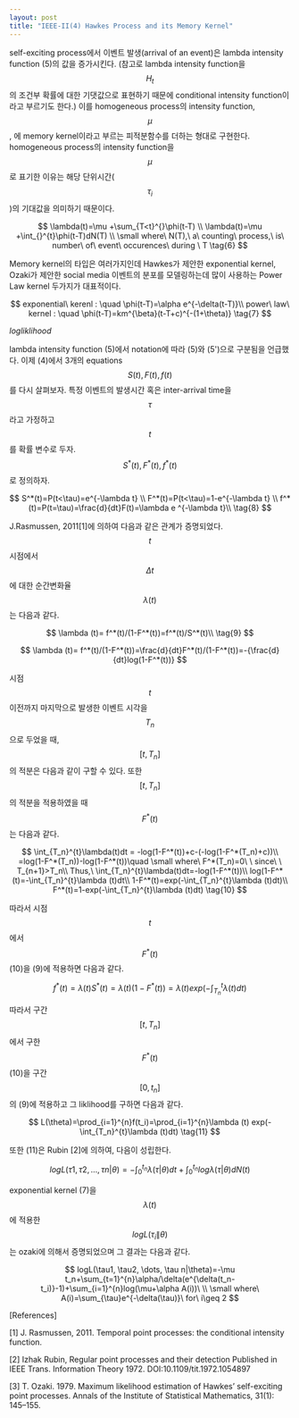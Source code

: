 ```yaml
---
layout: post
title: "IEEE-II(4) Hawkes Process and its Memory Kernel"
---
```



 self-exciting process에서 이벤트 발생(arrival of an event)은 lambda intensity function (5)의 값을 증가시킨다. (참고로 lambda intensity function을 $$H_t$$의 조건부 확률에 대한 기댓값으로 표현하기 때문에 conditional intensity function이라고 부르기도 한다.) 이를 homogeneous process의 intensity function, $$\mu$$, 에 memory kernel이라고 부르는 피적분함수를 더하는 형대로 구현한다.  homogeneous process의 intensity function을 $$\mu$$로 표기한 이유는 해당 단위시간($$\tau _i$$)의 기대값을 의미하기 때문이다.

$$
\lambda(t)=\mu +\sum_{T<t}^{}\phi(t-T) \\
\lambda(t)=\mu +\int_{}^{t}\phi(t-T)dN(T) \\
\small where\ N(T),\ a\ counting\ process,\ is\ number\ of\ event\ occurences\ during \ T
\tag{6}
$$

Memory kernel의 타입은 여러가지인데 Hawkes가 제안한 exponential kernel, Ozaki가 제안한 social media 이벤트의 분포를 모델링하는데 많이 사용하는 Power Law kernel 두가지가 대표적이다.

$$
exponential\ kerenl : \quad \phi(t-T)=\alpha e^{-\delta(t-T)}\\
power\ law\ kernel : \quad \phi(t-T)=km^{\beta}(t-T+c)^{-(1+\theta)}
\tag{7}
$$

*logliklihood*

 lambda intensity function (5)에서 notation에 따라 (5)와 (5')으로 구분됨을 언급했다. 이제 (4)에서 3개의 equations $$S(t), F(t), f(t)$$를 다시 살펴보자. 특정 이벤트의 발생시간 혹은 inter-arrival time을 $$\tau$$라고 가정하고 $$t$$를 확률 변수로 두자. $$S^*(t), F^*(t), f^*(t)$$로 정의하자.

$$
S^*(t)=P(t<\tau)=e^{-\lambda t} \\
F^*(t)=P(t<\tau)=1-e^{-\lambda t} \\
f^*(t)=P(t=\tau)=\frac{d}{dt}F(t)=\lambda e ^{-\lambda t}\\
\tag{8}
$$

J.Rasmussen, 2011[1]에 의하여 다음과 같은 관계가 증명되었다. $$t$$시점에서 $$\Delta t$$에 대한 순간변화율 $$\lambda (t)$$는 다음과 같다.

$$
\lambda (t)= f^*(t)/(1-F^*(t))=f^*(t)/S^*(t)\\
\tag{9}
$$

$$
\lambda (t)= f^*(t)/(1-F^*(t))=\frac{d}{dt}F^*(t)/(1-F^*(t))=-{\frac{d}{dt}log(1-F^*(t))}
$$

시점 $$t$$이전까지 마지막으로 발생한 이벤트 시각을 $$T_n$$으로 두었을 때, $$[t, T_n]$$의 적분은 다음과 같이 구할 수 있다. 또한 $$[t, T_n]$$의 적분을 적용하였을 때 $$F^*(t)$$는 다음과 같다.

$$
\int_{T_n}^{t}\lambda(t)dt = -log(1-F^*(t))+c-(-log(1-F^*(T_n)+c))\\
=log(1-F^*(T_n))-log(1-F^*(t))\quad
\small where\ F^*(T_n)=0\ \ since\ \ T_{n+1}>T_n\\
Thus,\ \int_{T_n}^{t}\lambda(t)dt=-log(1-F^*(t))\\
log(1-F^*(t)=-\int_{T_n}^{t}\lambda (t)dt\\
1-F^*(t)=exp(-\int_{T_n}^{t}\lambda (t)dt)\\
F^*(t)=1-exp(-\int_{T_n}^{t}\lambda (t)dt)
\tag{10}
$$

따라서 시점 $$t$$에서 $$F^*(t)$$ (10)을 (9)에 적용하면 다음과 같다.

$$
f^*(t)=\lambda(t) S^*(t)=\lambda(t)(1- F^*(t))=\lambda(t)exp(-\int_{T_n}^{t}\lambda (t)dt)
$$

따라서 구간 $$[t, T_n]$$에서 구한 $$F^*(t)$$ (10)을 구간 $$[0,t_n]$$의 (9)에 적용하고 그 liklihood를 구하면 다음과 같다.

$$
L(\theta)=\prod_{i=1}^{n}f(t_i)=\prod_{i=1}^{n}\lambda (t) exp(-\int_{T_n}^{t}\lambda (t)dt)
\tag{11}
$$

또한 (11)은  Rubin \[2\]에 의하여, 다음이 성립한다.

$$
logL(\tau1, \tau2, \dots, \tau n|\theta)=-\int_{0}^{t_n}\lambda(\tau | \theta)dt + \int_{0}^{t_n}log \lambda(\tau | \theta)dN(t)
$$

exponential kernel (7)을 $$\lambda(t)$$에 적용한 $$logL(\tau_i \| \theta)$$는 ozaki에 의해서 증명되었으며 그 결과는 다음과 같다.

$$
logL(\tau1, \tau2, \dots, \tau n|\theta)=-\mu t_n+\sum_{t=1}^{n}\alpha/\delta(e^{\delta(t_n-t_i)}-1)+\sum_{i=1}^{n}log(\mu+\alpha A(i))\ \\ 
\small where\ A(i)=\sum_{\tau}e^{-\delta(\tau)}\ for\ i\geq 2
$$


\[References]

\[1] J. Rasmussen, 2011. Temporal point processes: the conditional intensity function.

\[2] Izhak Rubin, Regular point processes and their detection Published in IEEE Trans. Information Theory 1972. DOI\:10.1109/tit.1972.1054897

\[3] T. Ozaki. 1979. Maximum likelihood estimation of Hawkes’ self-exciting point processes. Annals of the Institute of Statistical Mathematics, 31(1): 145–155.
